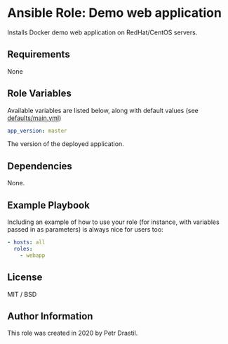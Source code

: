# Ansible Role: Demo web application

Installs Docker demo web application on RedHat/CentOS servers.

## Requirements

None

## Role Variables

Available variables are listed below, along with default values (see [defaults/main.yml](./defaults/main.yml))

```yml
app_version: master
```

The version of the deployed application.

## Dependencies

None.

## Example Playbook

Including an example of how to use your role (for instance, with variables
passed in as parameters) is always nice for users too:

```yml
- hosts: all
  roles:
    - webapp
```

## License

MIT / BSD

## Author Information

This role was created in 2020 by Petr Drastil.
